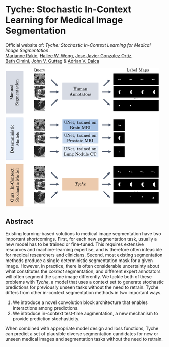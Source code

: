 # Tyche: Stochastic In-Context Learning for Medical Image Segmentation


Official website of: _Tyche: Stochastic In-Context Learning for Medical Image Segmentation_.  
[Marianne Rakic](https://mariannerakic.github.io/), [Hallee W. Wong](https://halleewong.github.io/), [Jose Javier Gonzalez Ortiz](https://josejg.com/),  
[Beth Cimini](https://www.broadinstitute.org/bios/beth-cimini), [John V. Guttag](https://people.csail.mit.edu/guttag/) \& [Adrian V. Dalca](https://www.mit.edu/~adalca/)



![](https://github.com/mariannerakic/tyche/blob/website/assets/images/Tycheteasergit.png) 

## Abstract
Existing learning-based solutions to medical image segmentation have two important shortcomings. First, for each new segmentation task, usually a new model has to be trained or fine-tuned. This requires extensive resources and machine-learning expertise, and is therefore often infeasible for medical researchers and clinicians. Second, most existing segmentation methods produce a single deterministic segmentation mask for a given image. However, in practice, there is often considerable uncertainty about what constitutes the _correct_ segmentation, and different expert annotators will often segment the same image differently. We tackle both of these problems with _Tyche_, a model that uses a context set to generate stochastic predictions for previously unseen tasks without the need to retrain. Tyche differs from other in-context segmentation methods in two important ways.  

1. We introduce a novel convolution block architecture that enables interactions among predictions.
2. We introduce in-context test-time augmentation, a new mechanism to provide prediction stochasticity.

When combined with appropriate model design and loss functions, Tyche can predict a set of plausible diverse segmentation candidates for new or unseen medical images and segmentation tasks without the need to retrain.
